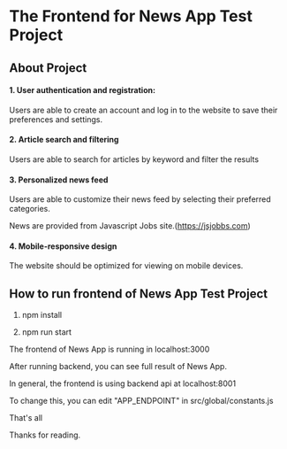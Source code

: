 <p></p>
<h1 style="font-weight:bold">The Frontend for News App Test Project</h1>

## About Project
<h4>1. User authentication and registration:</h4>

Users are able to create an account and log in to the website to save their preferences and settings.

<h4>2. Article search and filtering</h4>

Users are able to search for articles by keyword and filter the results

<h4>3. Personalized news feed</h4>

Users are able to customize their news feed by selecting their preferred categories.

News are provided from Javascript Jobs site.(https://jsjobbs.com)

<h4>4. Mobile-responsive design</h4>

The website should be optimized for viewing on mobile devices.

## How to run frontend of News App Test Project
1. npm install

2. npm run start

The frontend of News App is running in localhost:3000

After running backend, you can see full result of News App.

In general, the frontend is using backend api at localhost:8001

To change this, you can edit "APP_ENDPOINT" in src/global/constants.js

That's all

Thanks for reading.
